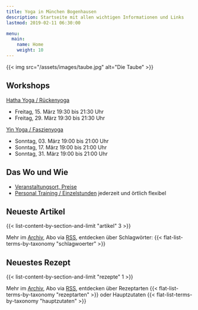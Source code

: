 ```yaml
---
title: Yoga in München Bogenhausen
description: Startseite mit allen wichtigen Informationen und Links
lastmod: 2019-02-11 06:30:00

menu:
  main:
    name: Home
    weight: 10
---
```

{{< img src="/assets/images/taube.jpg" alt="Die Taube" >}}


## Workshops

[Hatha Yoga / Rückenyoga][6]

- Freitag, 15. März 19:30 bis 21:30 Uhr
- Freitag, 29. März 19:30 bis 21:30 Uhr


[Yin Yoga / Faszienyoga][7]

- Sonntag, 03. März 19:00 bis 21:00 Uhr
- Sonntag, 17. März 19:00 bis 21:00 Uhr
- Sonntag, 31. März 19:00 bis 21:00 Uhr


[2]: /kurse/#yinyoga
[3]: /kurse/#rueckenyoga


[6]: /workshops/#rueckenyogaworkshop
[7]: /workshops/#yinyogaworkshop


## Das Wo und Wie

- [Veranstaltungsort, Preise][9]
- [Personal Training / Einzelstunden][1] jederzeit und örtlich flexibel

[9]: /workshops/#konditionen
[1]: /personal-training


## Neueste Artikel

{{< list-content-by-section-and-limit "artikel" 3 >}}

Mehr im [Archiv][10], Abo via [RSS][11], entdecken über Schlagwörter: {{< flat-list-terms-by-taxonomy "schlagwoerter" >}}

[10]: /artikel/
[11]: /artikel/index.xml


## Neuestes Rezept

{{< list-content-by-section-and-limit "rezepte" 1 >}}

Mehr im [Archiv][12], Abo via [RSS][13], entdecken über Rezeptarten {{< flat-list-terms-by-taxonomy "rezeptarten" >}} oder Hauptzutaten {{< flat-list-terms-by-taxonomy "hauptzutaten" >}}

[12]: /rezepte/
[13]: /rezepte/index.xml
